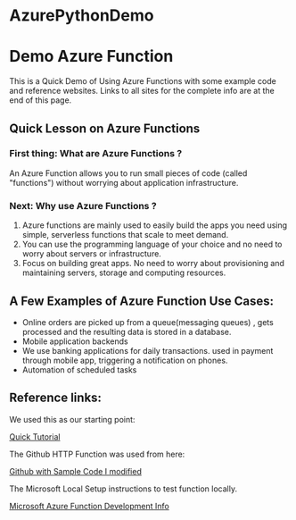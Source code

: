 # AzurePythonDemo

<h1>Demo Azure Function</h1> 

This is a Quick Demo of Using Azure Functions with some example code and reference websites.  Links to all sites for the complete info are at the end of this page.

<h2>Quick Lesson on Azure Functions</h2> 

<h3>First thing: What are Azure Functions ?</h3>

An Azure Function allows you to run small pieces of code (called "functions") without worrying about application infrastructure. 

<h3>Next: Why use Azure Functions ?</h3>

<OL>
<LI>Azure functions are mainly used to easily build the apps you need using simple, serverless functions that scale to meet demand.</LI>

<LI>You can use the programming language of your choice and no need to worry about servers or infrastructure.</LI>

<LI>Focus on building great apps. No need to worry about provisioning and maintaining servers, storage and computing resources.</LI>
</OL>

<h2>A Few Examples of Azure Function Use Cases:</h2>

<UL>
<LI>Online orders are picked up from a queue(messaging queues) , gets processed and the resulting data is stored in a database.

<LI>Mobile application backends</LI>

<LI>We use banking applications for daily transactions. used in payment through mobile app, triggering a notification on phones.

<LI>Automation of scheduled tasks</LI>
</UL>

<h2>Reference links:</h2>

We used this as our starting point:

<a href="https://clemenssiebler.com/quickstart-writing-azure-functions-in-python-v2/">Quick Tutorial</a>

The Github HTTP Function was used from here:

<a href="https://github.com/csiebler/azure-functions-python-examples">Github with Sample Code I modified</a>


The Microsoft Local Setup instructions to test function locally.

<a href="https://docs.microsoft.com/en-us/azure/azure-functions/functions-run-local?tabs=macos%2Ccsharp%2Cbash#v2">Microsoft Azure Function Development Info</a>


